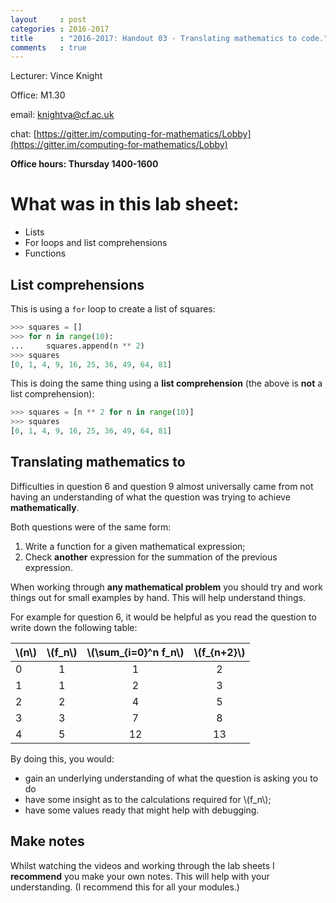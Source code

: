 ```yaml
---
layout     : post
categories : 2016-2017
title      : "2016-2017: Handout 03 - Translating mathematics to code."
comments   : true
---
```


Lecturer: Vince Knight

Office: M1.30

email: knightva@cf.ac.uk

chat: [https://gitter.im/computing-for-mathematics/Lobby](https://gitter.im/computing-for-mathematics/Lobby)

**Office hours: Thursday 1400-1600**

# What was in this lab sheet:

- Lists
- For loops and list comprehensions
- Functions

## List comprehensions

This is using a `for` loop to create a list of squares:

```python
>>> squares = []
>>> for n in range(10):
...     squares.append(n ** 2)
>>> squares
[0, 1, 4, 9, 16, 25, 36, 49, 64, 81]

```

This is doing the same thing using a **list comprehension** (the above is
**not** a list comprehension):

```python
>>> squares = [n ** 2 for n in range(10)]
>>> squares
[0, 1, 4, 9, 16, 25, 36, 49, 64, 81]

```

## Translating mathematics to

Difficulties in question 6 and question 9 almost universally came from not
having an understanding of what the question was trying to achieve
**mathematically**.

Both questions were of the same form:

1. Write a function for a given mathematical expression;
2. Check **another** expression for the summation of the previous expression.

When working through **any mathematical problem** you should try and work
things out for small examples by hand. This will help understand things.

For example for question 6, it would be helpful as you read the question to
write down the following table:

| \\(n\\)       | \\(f_n\\)     | \\(\sum_{i=0}^n f_n\\)  | \\(f_{n+2}\\) |
| ------------- |:-------------:| :----------------------:|:-------------:|
| 0             | 1             | 1                       | 2             |
| 1             | 1             | 2 					  | 3             |
| 2             | 2             | 4 					  | 5             |
| 3             | 3             | 7 					  | 8             |
| 4             | 5             | 12					  | 13            |

By doing this, you would:

- gain an underlying understanding of what the question is asking you to do
- have some insight as to the calculations required for \\(f_n\\);
- have some values ready that might help with debugging.

## Make notes

Whilst watching the videos and working through the lab sheets I **recommend**
you make your own notes. This will help with your understanding. (I recommend
this for all your modules.)
